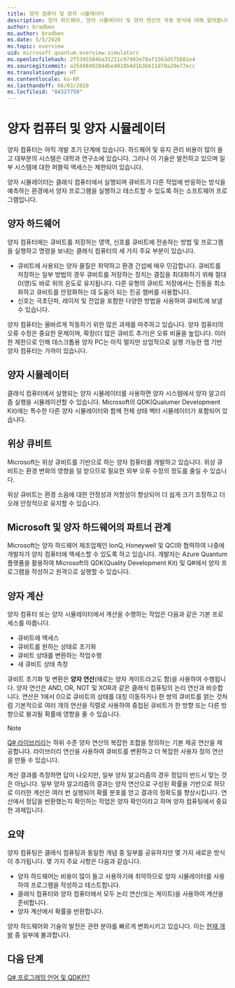 ```yaml
---
title: 양자 컴퓨터 및 양자 시뮬레이터
description: 양자 하드웨어, 양자 시뮬레이터 및 양자 연산의 작동 방식에 대해 알아봅니다.
author: bradben
ms.author: bradben
ms.date: 5/5/2020
ms.topic: overview
uid: microsoft.quantum.overview.simulators
ms.openlocfilehash: 2f5345504ba31211c97493e78af1563d575881e4
ms.sourcegitcommit: a35498492044be4018b4d1b3b611d70a20e77ecc
ms.translationtype: HT
ms.contentlocale: ko-KR
ms.lasthandoff: 06/03/2020
ms.locfileid: "84327750"
---
```

# <a name="quantum-computers-and-quantum-simulators"></a>양자 컴퓨터 및 양자 시뮬레이터

양자 컴퓨터는 아직 개발 초기 단계에 있습니다. 하드웨어 및 유지 관리 비용이 많이 들고 대부분의 시스템은 대학과 연구소에 있습니다. 그러나 이 기술은 발전하고 있으며 일부 시스템에 대한 퍼블릭 액세스는 제한되어 있습니다.

양자 시뮬레이터는 클래식 컴퓨터에서 실행되며 큐비트가 다른 작업에 반응하는 방식을 예측하는 환경에서 양자 프로그램을 실행하고 테스트할 수 있도록 하는 소프트웨어 프로그램입니다.

## <a name="quantum-hardware"></a>양자 하드웨어

양자 컴퓨터에는 큐비트를 저장하는 영역, 신호를 큐비트에 전송하는 방법 및 프로그램을 실행하고 명령을 보내는 클래식 컴퓨터의 세 가지 주요 부분이 있습니다.

- 큐비트에 사용되는 양자 물질은 취약하고 환경 간섭에 매우 민감합니다. 큐비트를 저장하는 일부 방법의 경우 큐비트를 저장하는 장치는 결집을 최대화하기 위해 절대 0(영)도 바로 위의 온도로 유지됩니다. 다른 유형의 큐비트 저장에서는 진동을 최소화하고 큐비트를 안정화하는 데 도움이 되는 진공 챔버를 사용합니다.  
- 신호는 극초단파, 레이저 및 전압을 포함한 다양한 방법을 사용하여 큐비트에 보낼 수 있습니다.

양자 컴퓨터는 올바르게 작동하기 위한 많은 과제를 마주하고 있습니다. 양자 컴퓨터의 오류 수정은 중요한 문제이며, 확장(더 많은 큐비트 추가)은 오류 비율을 높입니다. 이러한 제한으로 인해 데스크톱용 양자 PC는 아직 멀지만 상업적으로 실행 가능한 랩 기반 양자 컴퓨터는 가까이 있습니다.

## <a name="quantum-simulators"></a>양자 시뮬레이터

클래식 컴퓨터에서 실행되는 양자 시뮬레이터를 사용하면 양자 시스템에서 양자 알고리즘 실행을 시뮬레이션할 수 있습니다.  Microsoft의 QDK(Qualumer Development Kit)에는 특수한 다른 양자 시뮬레이터와 함께 전체 상태 벡터 시뮬레이터가 포함되어 있습니다.

## <a name="topological-qubit"></a>위상 큐비트

Microsoft는 위상 큐비트를 기반으로 하는 양자 컴퓨터를 개발하고 있습니다. 위상 큐비트는 환경 변화의 영향을 덜 받으므로 필요한 외부 오류 수정의 정도를 줄일 수 있습니다.

위상 큐비트는 환경 소음에 대한 안정성과 저항성이 향상되어 더 쉽게 크기 조정하고 더 오래 안정적으로 유지할 수 있습니다.

## <a name="microsoft-and-quantum-hardware-partnerships"></a>Microsoft 및 양자 하드웨어의 파트너 관계

Microsoft는 양자 하드웨어 제조업체인 IonQ, Honeywell 및 QCI와 협력하여 나중에 개발자가 양자 컴퓨터에 액세스할 수 있도록 하고 있습니다. 개발자는 Azure Quantum 플랫폼을 활용하여 Microsoft의 QDK(Quality Development Kit) 및 Q#에서 양자 프로그램을 작성하고 원격으로 실행할 수 있습니다.

## <a name="quantum-computations"></a>양자 계산

양자 컴퓨터 또는 양자 시뮬레이터에서 계산을 수행하는 작업은 다음과 같은 기본 프로세스를 따릅니다.

- 큐비트에 액세스
- 큐비트를 원하는 상태로 초기화
- 큐비트 상태를 변환하는 작업수행
- 새 큐비트 상태 측정

큐비트 초기화 및 변환은 **양자 연산**(때로는 양자 게이트라고도 함)을 사용하여 수행됩니다. 양자 연산은 AND, OR, NOT 및 XOR과 같은 클래식 컴퓨팅의 논리 연산과 비슷합니다. 연산은 1에서 0으로 큐비트의 상태를 대칭 이동하거나 한 쌍의 큐비트를 얽는 것처럼 기본적으로 여러 개의 연산을 직렬로 사용하여 중첩된 큐비트가 한 방향 또는 다른 방향으로 붕괴될 확률에 영향을 줄 수 있습니다.

> [!NOTE] 
> [Q# 라이브러리](xref:microsoft.quantum.libraries)는 하위 수준 양자 연산의 복잡한 조합을 정의하는 기본 제공 연산을 제공합니다. 라이브러리 연산을 사용하여 큐비트를 변환하고 더 복잡한 사용자 정의 연산을 만들 수 있습니다.  

계산 결과를 측정하면 답이 나오지만, 일부 양자 알고리즘의 경우 정답이 반드시 맞는 것은 아닙니다. 일부 양자 알고리즘의 결과는 양자 연산으로 구성된 확률을 기반으로 하므로 이러한 계산은 여러 번 실행되어 확률 분포를 얻고 결과의 정확도를 향상시킵니다.  연산에서 정답을 반환했는지 확인하는 작업은 양자 확인이라고 하며 양자 컴퓨팅에서 중요한 과제입니다.

## <a name="summary"></a>요약

양자 컴퓨팅은 클래식 컴퓨팅과 동일한 개념 중 일부를 공유하지만 몇 가지 새로운 방식이 추가됩니다. 몇 가지 주요 사항은 다음과 같습니다.

- 양자 하드웨어는 비용이 많이 들고 사용하기에 취약하므로 양자 시뮬레이터를 사용하여 프로그램을 작성하고 테스트합니다.
- 클래식 컴퓨터와 양자 컴퓨터에서 모두 논리 연산(또는 게이트)을 사용하여 계산을 준비합니다.
- 양자 계산에서 확률을 반환합니다.

양자 하드웨어와 기술의 발전은 관련 분야를 빠르게 변화시키고 있습니다. 이는 [현재 개발](https://phys.org/search/?search=quantum+computer&s=0) 중 일부에 불과합니다.

## <a name="next-steps"></a>다음 단계

[Q# 프로그래밍 언어 및 QDK란?](xref:microsoft.quantum.overview.q-sharp)
